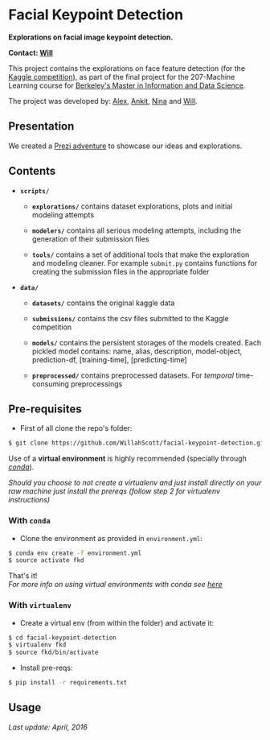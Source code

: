 # Facial Keypoint Detection

**Explorations on facial image keypoint detection.**  

**Contact: [Will](https://github.com/WillahScott)**

This project contains the explorations on face feature detection (for the [Kaggle competition](https://www.kaggle.com/c/facial-keypoints-detection)), as part of the final project for the 207-Machine Learning course for [Berkeley's Master in Information and Data Science](https://datascience.berkeley.edu/).  

The project was developed by: [Alex](https://github.com/keivahn), [Ankit](https://github.com/ankittharwani), [Nina](https://github.com/kuknina) and [Will](https://github.com/willahscott).  


## Presentation
We created a [Prezi adventure](https://prezi.com/an_apyqfaeaj/recognizing-key-facial-points/#) to showcase our ideas and explorations.


## Contents  

* **`scripts/`**  

	* **`explorations/`** contains dataset explorations, plots and initial modeling attempts  

	* **`modelers/`** contains all serious modeling attempts, including the generation of their submission files

	* **`tools/`** contains a set of additional tools that make the exploration and modeling cleaner. For example `submit.py` contains functions for creating the submission files in the appropriate folder  

* **`data/`**  

	* **`datasets/`** contains the original kaggle data  

	* **`submissions/`** contains the csv files submitted to the Kaggle competition  

	* **`models/`** contains the persistent storages of the models created. Each pickled model contains: name, alias, description, model-object, prediction-df, [training-time], [predicting-time]  

	* **`preprocessed/`** contains preprocessed datasets. For *temporal* time-consuming preprocessings   
  

## Pre-requisites

* First of all clone the repo's folder:

```bash
$ git clone https://github.com/WillahScott/facial-keypoint-detection.git
```

Use of a **virtual environment** is highly recommended (specially through [*conda*](http://conda.pydata.org/docs/using/envs.html)).  

*Should you choose to not create a virtualenv and just install directly on your raw machine just install the prereqs (follow step 2 for virtualenv instructions)*  


### With `conda`

*  Clone the environment as provided in `environment.yml`:  
```bash
$ conda env create -f environment.yml
$ source activate fkd
```
That's it!  
*For more info on using virtual environments with conda see [here](http://conda.pydata.org/docs/using/envs.html)*

### With `virtualenv`  

* Create a virtual env (from within the folder) and activate it:  
```bash
$ cd facial-keypoint-detection
$ virtualenv fkd
$ source fkd/bin/activate
```  
* Install pre-reqs:
```bash
$ pip install -r requirements.txt
```
  

## Usage

*Last update: April, 2016*

